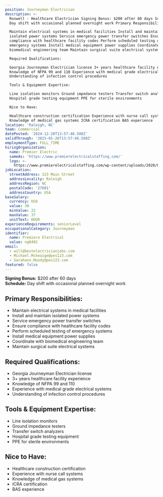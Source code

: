 ```yaml
---
position: Journeyman Electrician
description: >-
  Roswell - Healthcare Electrician Signing Bonus: $200 after 60 days Schedule:
  Day shift with occasional planned overnight work Primary Responsibilities:

  Maintain electrical systems in medical facilities Install and maintain
  isolated power systems Service emergency power transfer switches Ensure
  compliance with healthcare facility codes Perform scheduled testing of
  emergency systems Install medical equipment power supplies Coordinate with
  biomedical engineering team Maintain surgical suite electrical systems

  Required Qualifications:

  Georgia Journeyman Electrician license 3+ years healthcare facility experience
  Knowledge of NFPA 99 and 110 Experience with medical grade electrical systems
  Understanding of infection control procedures

  Tools & Equipment Expertise:

  Line isolation monitors Ground impedance testers Transfer switch analyzers
  Hospital grade testing equipment PPE for sterile environments

  Nice to Have:

  Healthcare construction certification Experience with nurse call systems
  Knowledge of medical gas systems ICRA certification BAS experience
location: 'Raleigh, NC'
team: Commercial
datePosted: '2024-12-20T13:57:46.508Z'
validThrough: '2025-01-26T13:57:46.508Z'
employmentType: FULL_TIME
hiringOrganization:
  name: Premier Electric
  sameAs: 'https://www.premierelectricalstaffing.com/'
  logo: >-
    https://www.premierelectricalstaffing.com/wp-content/uploads/2020/05/Premier-Electrical-Staffing-logo.png
jobLocation:
  streetAddress: 123 Main Street
  addressLocality: Raleigh
  addressRegion: NC
  postalCode: '27601'
  addressCountry: USA
baseSalary:
  currency: USD
  value: 30
  minValue: 22
  maxValue: 37
  unitText: HOUR
experienceRequirements: seniorLevel
occupationalCategory: Journeyman
identifier:
  name: Premiere Electrical
  value: ng8492
email:
  - will@bestelectricianjobs.com
  - Michael.Mckeaige@pes123.com
  - Sarahann.Moody@pes123.com
featured: false
---
```

  
**Signing Bonus:** $200 after 60 days  
**Schedule:** Day shift with occasional planned overnight work  

## Primary Responsibilities:
- Maintain electrical systems in medical facilities
- Install and maintain isolated power systems
- Service emergency power transfer switches
- Ensure compliance with healthcare facility codes
- Perform scheduled testing of emergency systems
- Install medical equipment power supplies
- Coordinate with biomedical engineering team
- Maintain surgical suite electrical systems

## Required Qualifications:
- Georgia Journeyman Electrician license
- 3+ years healthcare facility experience
- Knowledge of NFPA 99 and 110
- Experience with medical grade electrical systems
- Understanding of infection control procedures

## Tools & Equipment Expertise:
- Line isolation monitors
- Ground impedance testers
- Transfer switch analyzers
- Hospital grade testing equipment
- PPE for sterile environments

## Nice to Have:
- Healthcare construction certification
- Experience with nurse call systems
- Knowledge of medical gas systems
- ICRA certification
- BAS experience
